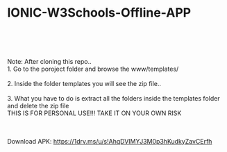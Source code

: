 # IONIC-W3Schools-Offline-APP
</br></br></br>
</br>Note: After cloning this repo..
</br>1. Go to the poroject folder and browse the www/templates/</br>
</br>2. Inside the folder templates you  will see the zip file..</br>
</br>3. What you have to do is extract all the folders inside the templates folder and delete the zip file
</br>THIS IS FOR PERSONAL USE!!! TAKE IT ON YOUR OWN RISK
</br>

</br></br>
Download APK: https://1drv.ms/u/s!AhqDVIMYJ3M0p3hKudkyZavCErfh
